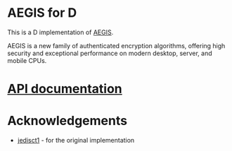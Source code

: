 # AEGIS for D

This is a D implementation of [AEGIS](https://datatracker.ietf.org/doc/draft-irtf-cfrg-aegis-aead/).

AEGIS is a new family of authenticated encryption algorithms, offering high security and exceptional performance on modern desktop, server, and mobile CPUs.

# [API documentation](https://aesgis.dpldocs.dlang.org)

# Acknowledgements

- [jedisct1](https://github.com/jedisct1/) - for the original implementation